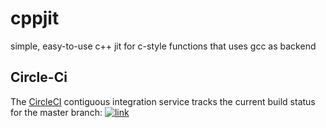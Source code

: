 # cppjit
simple, easy-to-use c++ jit for c-style functions that uses gcc as backend

## Circle-Ci

The [CircleCI](https://circleci.com/gh/STEllAR-GROUP/octotiger) contiguous
integration service tracks the current build status for the master branch: [![link](https://circleci.com/gh/DavidPfander-UniStuttgart/cppjit/tree/master.svg?style=svg)](https://circleci.com/gh/DavidPfander-UniStuttgart/cppjit/tree/master)
